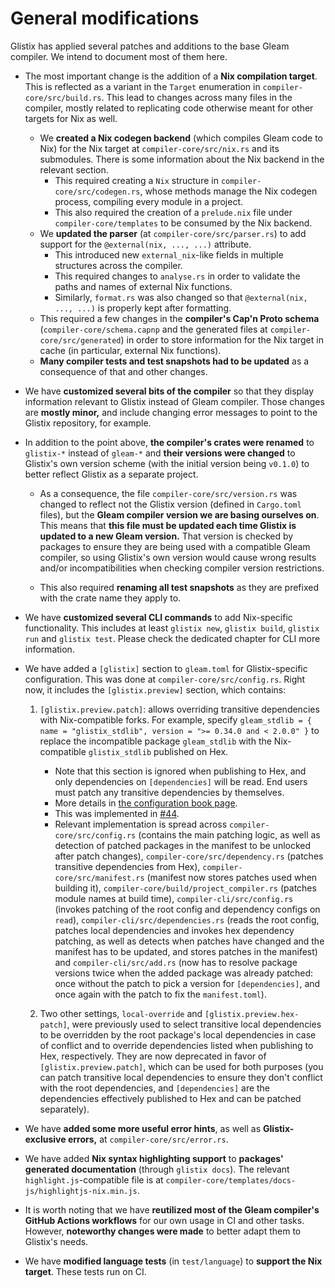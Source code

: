 # General modifications

Glistix has applied several patches and additions to the base Gleam compiler. We intend to document most of them here.

- The most important change is the addition of a **Nix compilation target**. This is reflected as a variant in the `Target` enumeration in `compiler-core/src/build.rs`.
This lead to changes across many files in the compiler, mostly related to replicating code otherwise meant for other targets for Nix as well.
    - We **created a Nix codegen backend** (which compiles Gleam code to Nix) for the Nix target at `compiler-core/src/nix.rs` and its submodules. There is some information about the Nix backend in the relevant section.
        - This required creating a `Nix` structure in `compiler-core/src/codegen.rs`, whose methods manage the Nix codegen process, compiling every module in a project.
        - This also required the creation of a `prelude.nix` file under `compiler-core/templates` to be consumed by the Nix backend.
    - We **updated the parser** (at `compiler-core/src/parser.rs`) to add support for the `@external(nix, ..., ...)` attribute.
        - This introduced new `external_nix`-like fields in multiple structures across the compiler.
        - This required changes to `analyse.rs` in order to validate the paths and names of external Nix functions.
        - Similarly, `format.rs` was also changed so that `@external(nix, ..., ...)` is properly kept after formatting.
    - This required a few changes in the **compiler's Cap'n Proto schema** (`compiler-core/schema.capnp` and the generated files at `compiler-core/src/generated`) in order to store information for the Nix target in cache (in particular, external Nix functions).
    - **Many compiler tests and test snapshots had to be updated** as a consequence of that and other changes.

- We have **customized several bits of the compiler** so that they display information relevant to Glistix instead of Gleam compiler. Those changes are **mostly minor,** and include changing error messages to point to the Glistix repository, for example.

- In addition to the point above, **the compiler's crates were renamed** to `glistix-*` instead of `gleam-*` and **their versions were changed** to Glistix's own version scheme (with the initial version being `v0.1.0`) to better reflect Glistix as a separate project.

    - As a consequence, the file `compiler-core/src/version.rs` was changed to reflect not the Glistix version (defined in `Cargo.toml` files), but the **Gleam compiler version we are basing ourselves on**. This means that **this file must be updated each time Glistix is updated to a new Gleam version.** That version is checked by packages to ensure they are being used with a compatible Gleam compiler, so using Glistix's own version would cause wrong results and/or incompatibilities when checking compiler version restrictions.

    - This also required **renaming all test snapshots** as they are prefixed with the crate name they apply to.

- We have **customized several CLI commands** to add Nix-specific functionality. This includes at least `glistix new`, `glistix build`, `glistix run` and `glistix test`. Please check the dedicated chapter for CLI more information.

- We have added a `[glistix]` section to `gleam.toml` for Glistix-specific configuration. This was done at `compiler-core/src/config.rs`. Right now, it includes the `[glistix.preview]` section, which contains:
    1. `[glistix.preview.patch]`: allows overriding transitive dependencies with Nix-compatible forks. For example, specify `gleam_stdlib = { name = "glistix_stdlib", version = ">= 0.34.0 and < 2.0.0" }` to replace the incompatible package `gleam_stdlib` with the Nix-compatible `glistix_stdlib` published on Hex.
        - Note that this section is ignored when publishing to Hex, and only dependencies on `[dependencies]` will be read. End users must patch any transitive dependencies by themselves.
        - More details in [the configuration book page](../../using-compiler/project-configuration.md).
        - This was implemented in [#44](https://github.com/Glistix/glistix/pull/44).
        - Relevant implementation is spread across `compiler-core/src/config.rs` (contains the main patching logic, as well as detection of patched packages in the manifest to be unlocked after patch changes), `compiler-core/src/dependency.rs` (patches transitive dependencies from Hex), `compiler-core/src/manifest.rs` (manifest now stores patches used when building it), `compiler-core/build/project_compiler.rs` (patches module names at build time), `compiler-cli/src/config.rs` (invokes patching of the root config and dependency configs on `read`), `compiler-cli/src/dependencies.rs` (reads the root config, patches local dependencies and invokes hex dependency patching, as well as detects when patches have changed and the manifest has to be updated, and stores patches in the manifest) and `compiler-cli/src/add.rs` (now has to resolve package versions twice when the added package was already patched: once without the patch to pick a version for `[dependencies]`, and once again with the patch to fix the `manifest.toml`).

    2. Two other settings, `local-override` and `[glistix.preview.hex-patch]`, were previously used to select transitive local dependencies to be overridden by the root package's local dependencies in case of conflict and to override dependencies listed when publishing to Hex, respectively. They are now deprecated in favor of `[glistix.preview.patch]`, which can be used for both purposes (you can patch transitive local dependencies to ensure they don't conflict with the root dependencies, and `[dependencies]` are the dependencies effectively published to Hex and can be patched separately).

- We have **added some more useful error hints**, as well as **Glistix-exclusive errors,** at `compiler-core/src/error.rs`.

- We have added **Nix syntax highlighting support** to **packages' generated documentation** (through `glistix docs`). The relevant `highlight.js`-compatible file is at `compiler-core/templates/docs-js/highlightjs-nix.min.js`.

- It is worth noting that we have **reutilized most of the Gleam compiler's GitHub Actions workflows** for our own usage in CI and other tasks. However, **noteworthy changes were made** to better adapt them to Glistix's needs.

- We have **modified language tests** (in `test/language`) to **support the Nix target**. These tests run on CI.
